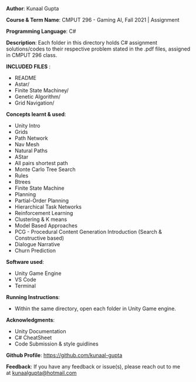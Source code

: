 **Author**: Kunaal Gupta

**Course & Term Name**: CMPUT 296 - Gaming AI, Fall 2021 | Assignment 

**Programming Language**: C#

**Description**: Each folder in this directory holds C# assignment solutions/codes to their respective problem stated in the .pdf files, assigned in CMPUT 296 class. 


**INCLUDED FILES** : 
 * README
 * Astar/
 * Finite State Machiney/
 * Genetic Algorithm/
 * Grid Navigation/

**Concepts learnt & used**: 
 * Unity Intro
 * Grids
 * Path Network
 * Nav Mesh
 * Natural Paths
 * AStar
 * All pairs shortest path
 * Monte Carlo Tree Search
 * Rules 
 * Btrees
 * Finite State Machine
 * Planning
 * Partial-Order Planning
 * Hierarchical Task Networks
 * Reinforcement Learning
 * Clustering & K means
 * Model Based Approaches
 * PCG - Procedural Content Generation Introduction (Search & Constructive based)
 * Dialogue Narrative
 * Churn Prediction

**Software used**: 
 * Unity Game Engine  
 * VS Code         
 * Terminal                           

**Running Instructions**:
 * Within the same directory, open each folder in Unity Game engine.

**Acknowledgments**: 
 * Unity Documentation
 * C# CheatSheet
 * Code Submission & style guidlines

**Github Profile**: https://github.com/kunaal-gupta

**Feedback**: If you have any feedback or issue(s), please reach out to me at kunaalgupta@hotmail.com



